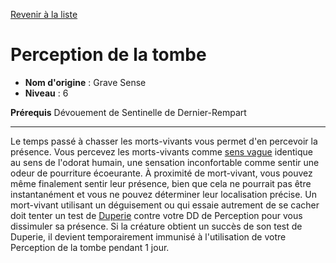 [Revenir à la liste](list.md)

# Perception de la tombe

 * **Nom d'origine** : Grave Sense
 * **Niveau** : 6


<p><span id="ctl00_MainContent_DetailedOutput"><strong>Prérequis</strong> Dévouement de Sentinelle de Dernier-Rempart<br></span></p>
<hr>
<p>Le temps passé à chasser les morts-vivants vous permet d'en percevoir la présence. Vous percevez les morts-vivants comme <a href="https://2e.aonprd.com/Rules.aspx?ID=413">sens vague</a> identique au sens de l'odorat humain, une sensation  inconfortable comme sentir une odeur de pourriture écoeurante. À proximité de mort-vivant, vous pouvez même finalement sentir leur présence, bien que cela ne pourrait pas être instantanément et vous ne pouvez déterminer leur localisation précise. Un mort-vivant utilisant un déguisement ou qui essaie autrement de se cacher doit tenter un test de <a href="https://2e.aonprd.com/Skills.aspx?ID=5">Duperie</a> contre votre DD de Perception pour vous dissimuler sa présence. Si la créature obtient un succès de son test de Duperie, il devient temporairement immunisé à l'utilisation de votre Perception de la tombe pendant 1 jour.&nbsp;</p>